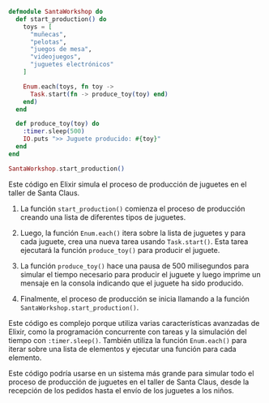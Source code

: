 ```elixir
defmodule SantaWorkshop do
  def start_production() do
    toys = [
      "muñecas",
      "pelotas",
      "juegos de mesa",
      "videojuegos",
      "juguetes electrónicos"
    ]

    Enum.each(toys, fn toy ->
      Task.start(fn -> produce_toy(toy) end)
    end)
  end

  def produce_toy(toy) do
    :timer.sleep(500)
    IO.puts ">> Juguete producido: #{toy}"
  end
end

SantaWorkshop.start_production()
```

Este código en Elixir simula el proceso de producción de juguetes en el taller de Santa Claus.

1. La función `start_production()` comienza el proceso de producción creando una lista de diferentes tipos de juguetes.

2. Luego, la función `Enum.each()` itera sobre la lista de juguetes y para cada juguete, crea una nueva tarea usando `Task.start()`. Esta tarea ejecutará la función `produce_toy()` para producir el juguete.

3. La función `produce_toy()` hace una pausa de 500 milisegundos para simular el tiempo necesario para producir el juguete y luego imprime un mensaje en la consola indicando que el juguete ha sido producido.

4. Finalmente, el proceso de producción se inicia llamando a la función `SantaWorkshop.start_production()`.

Este código es complejo porque utiliza varias características avanzadas de Elixir, como la programación concurrente con tareas y la simulación del tiempo con `:timer.sleep()`. También utiliza la función `Enum.each()` para iterar sobre una lista de elementos y ejecutar una función para cada elemento.

Este código podría usarse en un sistema más grande para simular todo el proceso de producción de juguetes en el taller de Santa Claus, desde la recepción de los pedidos hasta el envío de los juguetes a los niños.